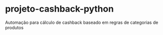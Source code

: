 # projeto-cashback-python
Automação para cálculo de cashback baseado em regras de categorias de produtos
